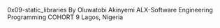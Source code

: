 0x09-static_libraries
By Oluwatobi Akinyemi
ALX-Software Engineering Programming
COHORT 9 Lagos, Nigeria
